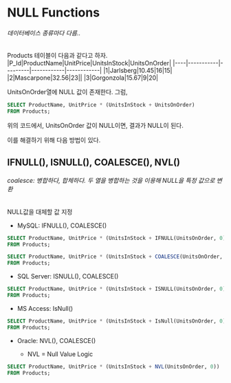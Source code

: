 # NULL Functions

###### 데이터베이스 종류마다 다름..

Products 테이블이 다음과 같다고 하자.
|P_Id|ProductName|UnitPrice|UnitsInStock|UnitsOnOrder|
|----|-----------|---------|------------|------------|
|1|Jarlsberg|10.45|16|15|
|2|Mascarpone|32.56|23||
|3|Gorgonzola|15.67|9|20|

UnitsOnOrder열에 NULL 값이 존재한다. 그럼,
```sql
SELECT ProductName, UnitPrice * (UnitsInStock + UnitsOnOrder)
FROM Products;
```
위의 코드에서, UnitsOnOrder 값이 NULL이면, 결과가 NULL이 된다.

이를 해결하기 위해 다음 방법이 있다.

## IFNULL(), ISNULL(), COALESCE(), NVL()
###### coalesce: 병합하다, 합체하다. 두 열을 병합하는 것을 이용해 NULL을 특정 값으로 변환
NULL값을 대체할 값 지정

* MySQL: IFNULL(), COALESCE()
```sql
SELECT ProductName, UnitPrice * (UnitsInStock + IFNULL(UnitsOnOrder, 0))
FROM Products;
```
```sql
SELECT ProductName, UnitPrice * (UnitsInStock + COALESCE(UnitsOnOrder, 0))
FROM Products;
```

* SQL Server: ISNULL(), COALESCE()
```sql
SELECT ProductName, UnitPrice * (UnitsInStock + ISNULL(UnitsOnOrder, 0))
FROM Products;
```

* MS Access: IsNull()
```sql
SELECT ProductName, UnitPrice * (UnitsInStock + IsNull(UnitsOnOrder, 0))
FROM Products;
```

* Oracle: NVL(), COALESCE()
  
  * NVL = Null Value Logic
```sql
SELECT ProductName, UnitPrice * (UnitsInStock + NVL(UnitsOnOrder, 0))
FROM Products;
```
